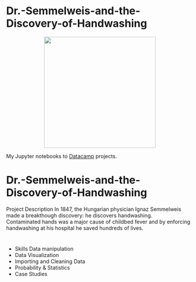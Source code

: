 # Dr.-Semmelweis-and-the-Discovery-of-Handwashing
 
<p align="center"> 
<img src="https://cdn.datacamp.com/main-app/assets/brand/logos/DataCamp_Horizontal_RGB-d196011f63ebda76dc5c9772425cf9541b8639af842d5e5476ef10f2460ed1e4.png" width="300">
</p>

My Jupyter notebooks to [Datacamp](https://www.datacamp.com/profile/timerlankaiyr) projects.

# Dr.-Semmelweis-and-the-Discovery-of-Handwashing
 
Project Description
In 1847, the Hungarian physician Ignaz Semmelweis made a breakthough discovery: he discovers handwashing. </br>
Contaminated hands was a major cause of childbed fever and by enforcing handwashing at his hospital he saved hundreds of lives.

# 
* Skills Data manipulation
* Data Visualization
* Importing and Cleaning Data
* Probability & Statistics
* Case Studies

